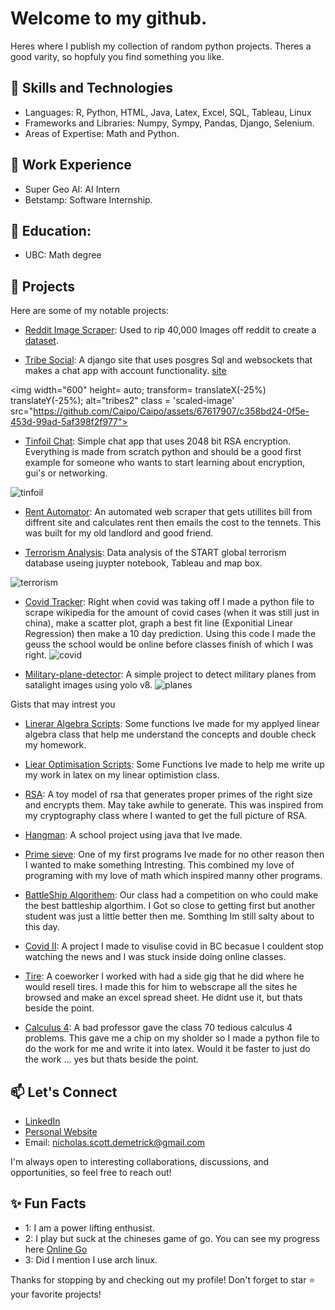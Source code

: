 # Welcome to my github.

Heres where I publish my collection of random python projects. Theres a good varity, so hopfuly you find something you like. 

## 🚀 Skills and Technologies

- Languages: R, Python, HTML, Java, Latex, Excel, SQL, Tableau, Linux
- Frameworks and Libraries: Numpy, Sympy, Pandas, Django, Selenium.
- Areas of Expertise: Math and Python.

## 💼 Work Experience
- Super Geo AI: AI Intern
- Betstamp: Software Internship.

## 🏫 Education:
- UBC: Math degree

## 🌱 Projects

Here are some of my notable projects:

- [Reddit Image Scraper](https://github.com/Caipo/Reddit-Scraper): Used to rip 40,000 Images off reddit to create a [dataset](https://www.kaggle.com/datasets/mrmonsterdino/reddit-meme-data-set).

- [Tribe Social](https://github.com/Caipo/tribes): A django site that uses posgres Sql and websockets that makes a chat app with account functionality.  [site](www.tribesocial.app)

<img width="600" height= auto; transform= translateX(-25%) translateY(-25%); alt="tribes2" class = 'scaled-image' src="https://github.com/Caipo/Caipo/assets/67617907/c358bd24-0f5e-453d-99ad-5af398f2f977">






- [Tinfoil Chat](https://github.com/Caipo/Tinfoil-Chat): Simple chat app that uses 2048 bit RSA encryption. Everything is made from scratch python and should be a good first example for someone who wants to start learning about encryption, gui's or networking.


![tinfoil](https://github.com/Caipo/Caipo/assets/67617907/823c5578-9312-486e-99d8-7682ecb57de8)


- [Rent Automator](https://github.com/Caipo/Utilities-Automator): An automated web scraper that gets utillites bill from diffrent site and calculates rent then emails the cost to the tennets. This was built for my old landlord and good friend.

- [Terrorism Analysis](https://github.com/Caipo/Terrorism): Data analysis of the START global terrorism database useing juypter notebook, Tableau and map box.

![terrorism](https://github.com/Caipo/Caipo/assets/67617907/060def73-2bd2-4435-9e66-f872ab7a1592)


- [Covid Tracker](https://github.com/Caipo/Covid-Tracker): Right when covid was taking off I made a python file to scrape wikipedia for the amount of covid cases (when it was still just in china), make a scatter plot, graph a best fit line (Exponitial Linear Regression) then make a 10 day prediction. Using this code I made the geuss the school would be online before classes finish of which I was right.
![covid](https://github.com/Caipo/Caipo/assets/67617907/24086819-70a9-4a4b-8abc-d04d13213491)


- [Military-plane-detector](https://github.com/Caipo/Military-plane-detector): A simple project to detect military planes from satalight images using yolo v8.
![planes](https://i.imgur.com/NL7eRCn.jpg)

Gists that may intrest you 

- [Linerar Algebra Scripts](https://gist.github.com/Caipo/a4c82732688b8140c706f21aa63cb981): Some functions Ive made for my applyed linear algebra class that help me understand the concepts and double check my homework.

- [Liear Optimisation Scripts](https://gist.github.com/Caipo/43f35f45ec50293296ae2487e098cd81): Some Functions Ive made to help me write up my work in latex on my linear optimistion class.

- [RSA](https://gist.github.com/Caipo/8e00b1f3a0661db0b674ac786791ffa2): A toy model of rsa that generates proper primes of the right size and encrypts them. May take awhile to generate. This was inspired from my cryptography class where I wanted to get the full picture of RSA. 

- [Hangman](https://gist.github.com/Caipo/b5d1ac0566eb6f034ef69a5e9418e112): A school project using java that Ive made.

- [Prime sieve](https://gist.github.com/Caipo/f2d4f40a4b795ea90e4e8fbb55af0cc7): One of my first programs Ive made for no other reason then I wanted to make something Intresting. This combined my love of programing with my love of math which inspired manny other programs.

- [BattleShip Algorithem](https://gist.github.com/Caipo/31ecf6a41f142088119769a390bda6d8): Our class had a competition on who could make the best battleship algorthim. I Got so close to getting first but another student was just a little better then me. Somthing Im still salty about to this day. 

- [Covid II](https://gist.github.com/Caipo/ca3e26d77226f48f755b51cf3db36e0c): A project I made to visulise covid in BC becasue I couldent stop watching the news and I was stuck inside doing online classes.

- [Tire](https://gist.github.com/Caipo/bd6243a8904727501178c43fc0f5b56b): A coeworker I worked with had a side gig that he did where he would resell tires. I made this for him to webscrape all the sites he browsed and make an excel spread sheet. He didnt use it, but thats beside the point.

- [Calculus 4](https://gist.github.com/Caipo/9d5df1a3de13744bc254ad918f5538d3): A bad professor gave the class 70 tedious calculus 4 problems. This gave me a chip on my sholder so I made a python file to do the work for me and write it into latex. Would it be faster to just do the work ... yes but thats beside the point.

## 📫 Let's Connect

- [LinkedIn](https://www.linkedin.com/in/nicholas-demetrick/)
- [Personal Website](https://caipo.github.io/profile-page/)
- Email: [nicholas.scott.demetrick@gmail.com](https://caipo.github.io/profile-page/)

I'm always open to interesting collaborations, discussions, and opportunities, so feel free to reach out!

## ✨ Fun Facts

- 1: I am a power lifting enthusist.
- 2: I play but suck at the chineses game of go.  You can see my progress here [Online Go](https://online-go.com/user/view/857688)
- 3: Did I mention I use arch linux.

Thanks for stopping by and checking out my profile! Don't forget to star ⭐️ your favorite projects!

